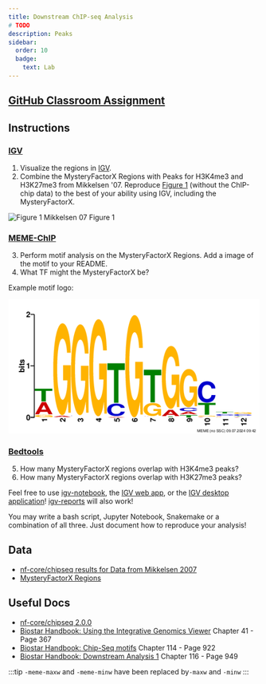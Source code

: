```yaml
---
title: Downstream ChIP-seq Analysis
# TODO
description: Peaks
sidebar:
  order: 10
  badge:
    text: Lab
---
```


## [GitHub Classroom Assignment](https://classroom.github.com/a/poR--rLb)

## Instructions

### [IGV](https://igv.org/app/)

1. Visualize the regions in [IGV](https://igv.org/app/).
2. Combine the MysteryFactorX Regions with Peaks for H3K4me3 and H3K27me3 from Mikkelsen '07. Reproduce [Figure 1](https://www.nature.com/articles/nature06008/figures/1) (without the ChIP-chip data) to the best of your ability using IGV, including the MysteryFactorX.

![Figure 1 Mikkelsen 07](https://media.springernature.com/full/springer-static/image/art%3A10.1038%2Fnature06008/MediaObjects/41586_2007_Article_BFnature06008_Fig1_HTML.jpg?as=webp)
Figure 1

### [MEME-ChIP](https://meme-suite.org/meme/doc/meme-chip.html?man_type=web)

3. Perform motif analysis on the MysteryFactorX Regions. Add a image of the motif to your README.
4. What TF might the MysteryFactorX be?

Example motif logo:

![Example Logo](../../../../assets/week_07/WGGGTGTGGYYS.png)

### [Bedtools](https://bedtools.readthedocs.io/en/latest/index.html)

5. How many MysteryFactorX regions overlap with H3K4me3 peaks?
6. How many MysteryFactorX regions overlap with H3K27me3 peaks?

Feel free to use [igv-notebook](https://github.com/igvteam/igv-notebook), the [IGV web app](https://igv.org/app/), or the [IGV desktop application](https://igv.org/doc/desktop)! [igv-reports](https://github.com/igvteam/igv-reports) will also work!

You may write a bash script, Jupyter Notebook, Snakemake or a combination of all three. Just document how to reproduce your analysis!

## Data

- [nf-core/chipseq results for Data from Mikkelsen 2007](https://huggingface.co/datasets/funlab/mikkelsen_2007)
- [MysteryFactorX Regions](https://huggingface.co/datasets/funlab/applied-genomics/resolve/main/chipseq/MysteryFactorX_ChIPseq_mm10.bed)

## Useful Docs

- [nf-core/chipseq 2.0.0](https://nf-co.re/chipseq/2.0.0)
- [Biostar Handbook: Using the Integrative Genomics Viewer](https://www.biostarhandbook.com/using-the-integrative-genomics-viewer.html) Chapter 41 - Page 367
- [Biostar Handbook: Chip-Seq motifs](https://www.biostarhandbook.com/chip-seq-motifs.html) Chapter 114 - Page 922
- [Biostar Handbook: Downstream Analysis 1](https://www.biostarhandbook.com/chip-seq-downstream-analysis-1.html) Chapter 116 - Page 949

:::tip
`-meme-maxw` and `-meme-minw` have been replaced by`-maxw` and `-minw`
:::
